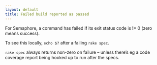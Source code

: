 ```yaml
---
layout: default
title: Failed build reported as passed
---
```


For Semaphore, a command has failed if its exit status code is != 0 (zero means success).

To see this locally, `echo $?` after a failing `rake spec`.

`rake spec` always returns non-zero on failure – unless there’s eg a code coverage report being hooked up to run after the specs.
